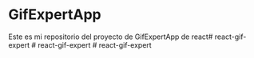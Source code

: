 # GifExpertApp

Este es mi repositorio del proyecto de GifExpertApp de react#   r e a c t - g i f - e x p e r t  
 #   r e a c t - g i f - e x p e r t  
 #   r e a c t - g i f - e x p e r t  
 